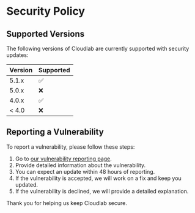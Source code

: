 # Security Policy

## Supported Versions

The following versions of Cloudlab are currently supported with security updates:

| Version | Supported          |
| ------- | ------------------ |
| 5.1.x   | :white_check_mark: |
| 5.0.x   | :x:                |
| 4.0.x   | :white_check_mark: |
| < 4.0   | :x:                |

## Reporting a Vulnerability

To report a vulnerability, please follow these steps:

1. Go to [our vulnerability reporting page](#).
2. Provide detailed information about the vulnerability.
3. You can expect an update within 48 hours of reporting.
4. If the vulnerability is accepted, we will work on a fix and keep you updated.
5. If the vulnerability is declined, we will provide a detailed explanation.

Thank you for helping us keep Cloudlab secure.
